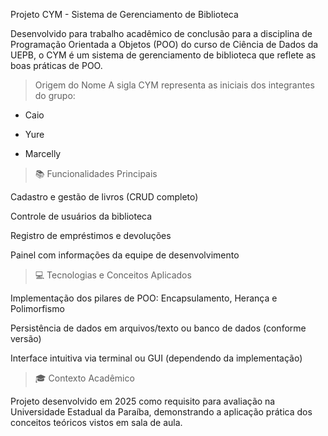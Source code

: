 Projeto CYM - Sistema de Gerenciamento de Biblioteca

Desenvolvido para trabalho acadêmico de conclusão para a disciplina de Programação Orientada a Objetos (POO) do curso de Ciência de Dados da UEPB, o CYM é um sistema de gerenciamento de biblioteca que reflete as boas práticas de POO.

> Origem do Nome
A sigla CYM representa as iniciais dos integrantes do grupo:

 - Caio
  
 - Yure
  
 - Marcelly

> 📚 Funcionalidades Principais

Cadastro e gestão de livros (CRUD completo)

Controle de usuários da biblioteca

Registro de empréstimos e devoluções

Painel com informações da equipe de desenvolvimento

> 💻 Tecnologias e Conceitos Aplicados

Implementação dos pilares de POO: Encapsulamento, Herança e Polimorfismo

Persistência de dados em arquivos/texto ou banco de dados (conforme versão)

Interface intuitiva via terminal ou GUI (dependendo da implementação)

> 🎓 Contexto Acadêmico

Projeto desenvolvido em 2025 como requisito para avaliação na Universidade Estadual da Paraíba, demonstrando a aplicação prática dos conceitos teóricos vistos em sala de aula.
